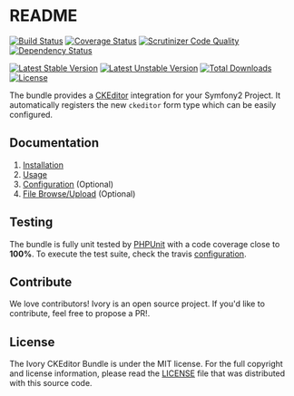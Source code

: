 # README

[![Build Status](https://travis-ci.org/egeloen/IvoryCKEditorBundle.svg?branch=master)](http://travis-ci.org/egeloen/IvoryCKEditorBundle)
[![Coverage Status](https://coveralls.io/repos/egeloen/IvoryCKEditorBundle/badge.png?branch=master)](https://coveralls.io/r/egeloen/IvoryCKEditorBundle?branch=master)
[![Scrutinizer Code Quality](https://scrutinizer-ci.com/g/egeloen/IvoryCKEditorBundle/badges/quality-score.png?b=master)](https://scrutinizer-ci.com/g/egeloen/IvoryCKEditorBundle/?branch=master)
[![Dependency Status](http://www.versioneye.com/php/egeloen:ckeditor-bundle/badge.svg)](http://www.versioneye.com/php/egeloen:ckeditor-bundle)

[![Latest Stable Version](https://poser.pugx.org/egeloen/ckeditor-bundle/v/stable.svg)](https://packagist.org/packages/egeloen/ckeditor-bundle)
[![Latest Unstable Version](https://poser.pugx.org/egeloen/ckeditor-bundle/v/unstable.svg)](https://packagist.org/packages/egeloen/ckeditor-bundle)
[![Total Downloads](https://poser.pugx.org/egeloen/ckeditor-bundle/downloads.svg)](https://packagist.org/packages/egeloen/ckeditor-bundle)
[![License](https://poser.pugx.org/egeloen/ckeditor-bundle/license.svg)](https://packagist.org/packages/egeloen/ckeditor-bundle)

The bundle provides a [CKEditor](http://ckeditor.com/) integration for your Symfony2 Project. It automatically registers
the new `ckeditor` form type which can be easily configured.

## Documentation

 1. [Installation](/Resources/doc/installation.md)
 2. [Usage](/Resources/doc/usage.md)
 3. [Configuration](/Resources/doc/configuration.md) (Optional)
 4. [File Browse/Upload](/Resources/doc/file_browse_upload.md) (Optional)

## Testing

The bundle is fully unit tested by [PHPUnit](http://www.phpunit.de/) with a code coverage close to **100%**. To
execute the test suite, check the travis [configuration](/.travis.yml).

## Contribute

We love contributors! Ivory is an open source project. If you'd like to contribute, feel free to propose a PR!.

## License

The Ivory CKEditor Bundle is under the MIT license. For the full copyright and license information, please read the
[LICENSE](/LICENSE) file that was distributed with this source code.
